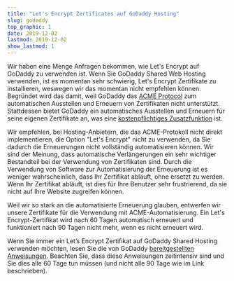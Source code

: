 ```yaml
---
title: "Let's Encrypt Zertificates auf GoDaddy Hosting"
slug: godaddy
top_graphic: 1
date: 2019-12-02
lastmod: 2019-12-02
show_lastmod: 1
---
```



Wir haben eine Menge Anfragen bekommen, wie Let's Encrypt auf GoDaddy zu verwenden ist. Wenn Sie GoDaddy Shared Web Hosting verwenden, ist es momentan sehr schwierig, Let's Encrypt Zertifikate zu installieren, weswegen wir das momentan nicht empfehlen können. Begründet wird das damit, weil GoDaddy das [ACME Protocol][1] zum automatischen Ausstellen und Erneuern von Zertifikaten nicht unterstützt. Stattdessen bietet GoDaddy ein automatisches Ausstellen und Erneuern für seine eigenen Zertifikate an, was eine [kostenpflichtiges Zusatzfunktion][2] ist.

Wir empfehlen, bei Hosting-Anbietern, die das ACME-Protokoll nicht direkt implementieren, die Option "Let's Encrypt" nicht zu verwenden, da Sie dadurch die Erneuerungen nicht vollständig automatisieren können. Wir sind der Meinung, dass automatische Verlängerungen ein sehr wichtiger Bestandteil bei der Verwendung von Zertifikaten sind. Durch die Verwendung von Software zur Automatisierung der Erneuerung ist es weniger wahrscheinlich, dass Ihr Zertifikat abläuft, ohne ersetzt zu werden. Wenn Ihr Zertifikat abläuft, ist dies für Ihre Benutzer sehr frustrierend, da sie nicht auf Ihre Website zugreifen können.

Weil wir so stark an die automatisierte Erneuerung glauben, entwerfen wir unsere Zertifikate für die Verwendung mit ACME-Automatisierung. Ein Let's Encrypt-Zertifikat wird nach 60 Tagen automatisch erneuert und funktioniert nach 90 Tagen nicht mehr, wenn es nicht erneuert wird.

Wenn Sie immer ein Let’s Encrypt Zertifikat auf GoDaddy Shared Hosting verwenden möchten, lesen Sie die von GoDaddy [bereitgestellten Anweisungen][3]. Beachten Sie, dass diese Anweisungen zeitintensiv sind und Sie dies alle 60 Tage tun müssen (und nicht alle 90 Tage wie im Link beschrieben).

[1]: https://tools.ietf.org/html/rfc8555
[2]: https://www.godaddy.com/web-security/ssl-certificate
[3]: https://www.godaddy.com/help/install-a-lets-encrypt-certificate-on-your-cpanel-hosting-account-28023
